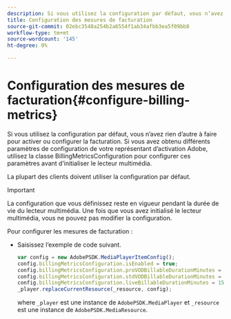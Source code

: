 ```yaml
---
description: Si vous utilisez la configuration par défaut, vous n’avez rien d’autre à faire pour activer ou configurer la facturation. Si vous avez obtenu différents paramètres de configuration de votre représentant d’activation Adobe, utilisez la classe BillingMetricsConfiguration pour configurer ces paramètres avant d’initialiser le lecteur multimédia.
title: Configuration des mesures de facturation
source-git-commit: 02ebc3548a254b2a6554f1ab34afbb3ea5f09bb8
workflow-type: tm+mt
source-wordcount: '145'
ht-degree: 0%

---
```


# Configuration des mesures de facturation{#configure-billing-metrics}

Si vous utilisez la configuration par défaut, vous n’avez rien d’autre à faire pour activer ou configurer la facturation. Si vous avez obtenu différents paramètres de configuration de votre représentant d’activation Adobe, utilisez la classe BillingMetricsConfiguration pour configurer ces paramètres avant d’initialiser le lecteur multimédia.

La plupart des clients doivent utiliser la configuration par défaut.

>[!IMPORTANT]
>
>La configuration que vous définissez reste en vigueur pendant la durée de vie du lecteur multimédia. Une fois que vous avez initialisé le lecteur multimédia, vous ne pouvez pas modifier la configuration.

Pour configurer les mesures de facturation :

* Saisissez l’exemple de code suivant.

  ```js
  var config = new AdobePSDK.MediaPlayerItemConfig(); 
  config.billingMetricsConfiguration.isEnabled = true; 
  config.billingMetricsConfiguration.proVODBillableDurationMinutes = 60; 
  config.billingMetricsConfiguration.stdVODBillableDurationMinutes = 30; 
  config.billingMetricsConfiguration.liveBillableDurationMinutes = 15; 
  _player.replaceCurrentResource(_resource, config);
  ```

  where `_player` est une instance de `AdobePSDK.MediaPlayer` et `_resource` est une instance de `AdobePSDK.MediaResource`.
